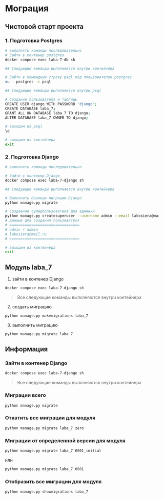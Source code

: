 # Мограция

## Чистовой старт проекта

### 1. Подготовка Postgres

```sh
# выполнять команды последовательно
# Зайти в контенер postgres
docker compose exec laba-7-db sh

## Следующие команды выполняется внутри контейнера

# Зайти в командную строку psql под пользователем postgres
su - postgres -c psql

## Следующие команды выполняется внутри psql

# Создание пользователя и таблицы
CREATE USER django WITH PASSWORD 'django';  
CREATE DATABASE laba_7;
GRANT ALL ON DATABASE laba_7 TO django;
ALTER DATABASE laba_7 OWNER TO django;

# выходим из psql
\q

# выходим из контейнера
exit
```

### 2. Подготовка Django

```sh
# выполнять команды последовательно

# Зайти в контенер Django
docker compose exec laba-7-django sh

## Следующие команды выполняется внутри контейнера

# Выполнить базовую миграцию Django
python manage.py migrate

# Создаение суперпользователя для админки
python manage.py createsuperuser --username admin --email lakosiera@mail.ru
# данные для создания пользователя
# ================================
# admin / admin
# lakosiera@mail.ru
# ================================

# выходим из контейнера
exit
```


## Модуль laba_7

1. зайти в контенер Django

```sh
docker compose exec laba-7-django sh
```

> Все следующие команды выполняются внутри контейнера

2. создать миграцию

```sh
python manage.py makemigrations laba_7
```

3. выполнить миграцию

```sh
python manage.py migrate laba_7
```

## Информация

### Зайти в контенер Django

```sh
docker compose exec laba-7-django sh
```

> Все следующие команды выполняются внутри контейнера

### Миграции всего

```sh
python manage.py migrate
```

### Откатить все миграции для модуля

```sh
python manage.py migrate laba_7 zero
```

### Миграции от определенной версии для модуля

```sh
python manage.py migrate laba_7 0001_initial
```

или

```sh
python manage.py migrate laba_7 0001
```

### Отобразить все миграции для модуля

```sh
python manage.py showmigrations laba_7
```
